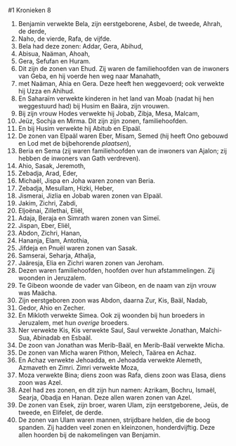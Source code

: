 #1 Kronieken 8
1. Benjamin verwekte Bela, zijn eerstgeborene, Asbel, de tweede, Ahrah, de derde,
2. Naho, de vierde, Rafa, de vijfde.
3. Bela had deze zonen: Addar, Gera, Abihud,
4. Abisua, Naäman, Ahoah,
5. Gera, Sefufan en Huram.
6. Dit zijn de zonen van Ehud. Zij waren de familiehoofden van de inwoners van Geba, en hij voerde hen weg naar Manahath,
7. met Naäman, Ahia en Gera. Deze heeft hen weggevoerd; ook verwekte hij Uzza en Ahihud.
8. En Saharaïm verwekte kinderen in het land van Moab (nadat hij hen weggestuurd had) bij Husim en Baära, zijn vrouwen.
9. Bij zijn vrouw Hodes verwekte hij Jobab, Zibja, Mesa, Malcam,
10. Jeüz, Sochja en Mirma. Dit zijn zijn zonen, familiehoofden.
11. En bij Husim verwekte hij Abitub en Elpaäl.
12. De zonen van Elpaäl waren Eber, Misam, Semed (hij heeft Ono gebouwd en Lod met de bijbehorende *plaatsen*),
13. Beria en Sema (zij waren familiehoofden van de inwoners van Ajalon; zij hebben de inwoners van Gath verdreven).
14. Ahio, Sasak, Jeremoth,
15. Zebadja, Arad, Eder,
16. Michaël, Jispa en Joha waren zonen van Beria.
17. Zebadja, Mesullam, Hizki, Heber,
18. Jismerai, Jizlia en Jobab waren zonen van Elpaäl.
19. Jakim, Zichri, Zabdi,
20. Eljoënai, Zillethai, Eliël,
21. Adaja, Beraja en Simrath waren zonen van Simeï.
22. Jispan, Eber, Eliël,
23. Abdon, Zichri, Hanan,
24. Hananja, Elam, Antothia,
25. Jifdeja en Pnuël waren zonen van Sasak.
26. Samserai, Seharja, Athalja,
27. Jaäresja, Elia en Zichri waren zonen van Jeroham.
28. Dezen waren familiehoofden, hoofden over hun afstammelingen. Zij woonden in Jeruzalem.
29. Te Gibeon woonde de vader van Gibeon, en de naam van zijn vrouw was Maächa.
30. Zijn eerstgeboren zoon was Abdon, daarna Zur, Kis, Baäl, Nadab,
31. Gedor, Ahio en Zecher.
32. En Mikloth verwekte Simea. Ook zij woonden bij hun broeders in Jeruzalem, met hun *overige* broeders.
33. Ner verwekte Kis, Kis verwekte Saul, Saul verwekte Jonathan, Malchi-Sua, Abinadab en Esbaäl.
34. De zoon van Jonathan was Merib-Baäl, en Merib-Baäl verwekte Micha.
35. De zonen van Micha waren Pithon, Melech, Taärea en Achaz.
36. En Achaz verwekte Jehoadda, en Jehoadda verwekte Alemeth, Azmaveth en Zimri. Zimri verwekte Moza,
37. Moza verwekte Bina; diens zoon was Rafa, diens zoon was Elasa, diens zoon was Azel.
38. Azel had zes zonen, en dit zijn hun namen: Azrikam, Bochru, Ismaël, Searja, Obadja en Hanan. Deze allen waren zonen van Azel.
39. De zonen van Esek, zijn broer, waren Ulam, zijn eerstgeborene, Jeüs, de tweede, en Elifelet, de derde.
40. De zonen van Ulam waren mannen, strijdbare helden, die de boog spanden. Zij hadden veel zonen en kleinzonen, honderdvijftig. Deze allen hoorden bij de nakomelingen van Benjamin.
